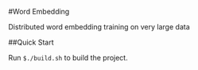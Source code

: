 #Word Embedding

Distributed word embedding training on very large data

##Quick Start

Run ```$./build.sh``` to build the project.
